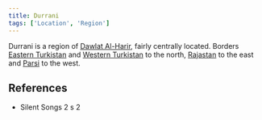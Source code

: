```yaml
---
title: Durrani
tags: ['Location', 'Region']
---
```

Durrani is a region of [Dawlat Al-Harir](wiki/Dawlat%20al-harir.md), fairly centrally located. Borders [Eastern Turkistan](wiki/eastern-turkistan.md) and [Western Turkistan](wiki/western-turkistan.md) to the north, [Rajastan](wiki/rajastan.md) to the east and [Parsi](wiki/parsi.md) to the west.

## References
- Silent Songs 2
s 2

